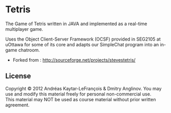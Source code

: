 Tetris
======

The Game of Tetris written in JAVA and implemented as a real-time multiplayer game.

Uses the Object Client-Server Framework (OCSF) provided in SEG2105 at uOttawa for some of its core and adapts our SimpleChat program into an in-game chatroom.


- Forked from : http://sourceforge.net/projects/stevestetris/


License
-------

Copyright © 2012 Andréas Kaytar-LeFrançois & Dmitry Anglinov.
You may use and modify this material freely for personal non-commercial use.  
This material may NOT be used as course material without prior written agreement.